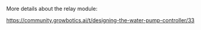 More details about the relay module:

https://community.growbotics.ai/t/designing-the-water-pump-controller/33
